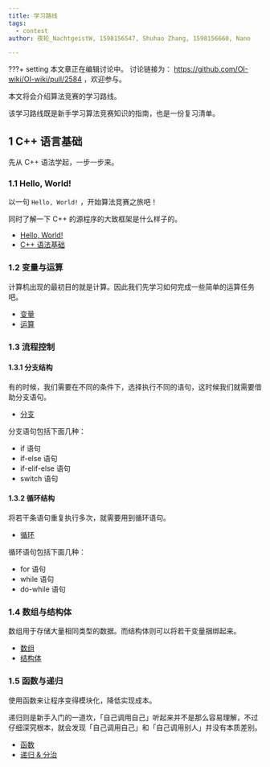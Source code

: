 ```yaml
---
title: 学习路线
tags:
  - contest
author: 夜轮_NachtgeistW, 1598156547, Shuhao Zhang, 1598156660, Nano

---
```


???+ setting
    本文章正在编辑讨论中。
    讨论链接为： <https://github.com/OI-wiki/OI-wiki/pull/2584> ，欢迎参与。

本文将会介绍算法竞赛的学习路线。

该学习路线既是新手学习算法竞赛知识的指南，也是一份复习清单。

## 1 C++ 语言基础

先从 C++ 语法学起，一步一步来。

### 1.1 Hello, World!

以一句 `Hello, World!` ，开始算法竞赛之旅吧！

同时了解一下 C++ 的源程序的大致框架是什么样子的。

-  [Hello, World!](../lang/helloworld.md) 
-  [C++ 语法基础](../lang/basic.md) 

### 1.2 变量与运算

计算机出现的最初目的就是计算。因此我们先学习如何完成一些简单的运算任务吧。

-  [变量](../lang/var.md) 
-  [运算](../lang/op.md) 

### 1.3 流程控制

#### 1.3.1 分支结构

有的时候，我们需要在不同的条件下，选择执行不同的语句，这时候我们就需要借助分支语句。

-  [分支](../lang/branch.md) 

分支语句包括下面几种：

- if 语句
- if-else 语句
- if-elif-else 语句
- switch 语句

#### 1.3.2 循环结构

将若干条语句重复执行多次，就需要用到循环语句。

-  [循环](../lang/loop.md) 

循环语句包括下面几种：

- for 语句
- while 语句
- do-while 语句

### 1.4 数组与结构体

数组用于存储大量相同类型的数据。而结构体则可以将若干变量捆绑起来。

-  [数组](../lang/array.md) 
-  [结构体](../lang/struct.md) 

### 1.5 函数与递归

使用函数来让程序变得模块化，降低实现成本。

递归则是新手入门的一道坎，「自己调用自己」听起来并不是那么容易理解，不过仔细深究根本，就会发现「自己调用自己」和「自己调用别人」并没有本质差别。

-  [函数](../lang/func.md) 
-  [递归 & 分治](../basic/divide-and-conquer.md) 
